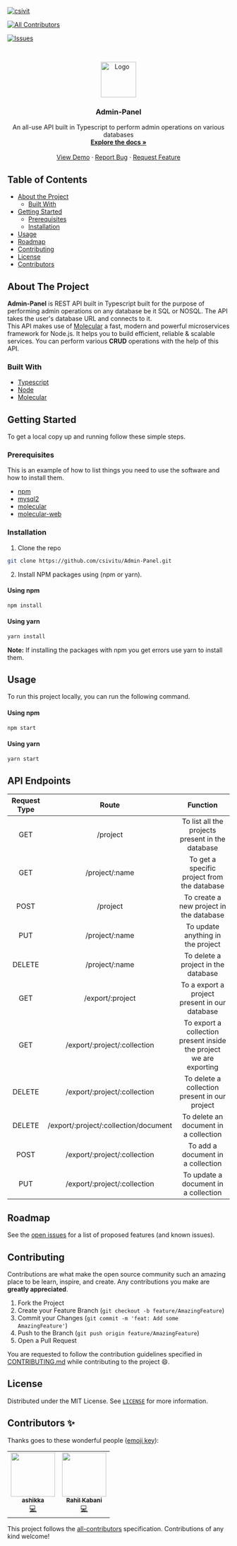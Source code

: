[![csivit][csivitu-shield]][csivitu-url]
<!-- ALL-CONTRIBUTORS-BADGE:START - Do not remove or modify this section -->
[![All Contributors](https://img.shields.io/badge/all_contributors-2-orange.svg?style=flat-square)](#contributors-)
<!-- ALL-CONTRIBUTORS-BADGE:END -->
[![Issues][issues-shield]][issues-url]

<!-- PROJECT LOGO -->
<br />
<p align="center">
  <a href="https://github.com/github_username/repo">
    <img src="https://csivit.com/images/favicon.png" alt="Logo" width="80">
  </a>

  <h3 align="center">Admin-Panel</h3>

  <p align="center">
    An all-use API built in Typescript to perform admin operations on various databases 
    <br />
    <a href="https://github.com/csivitu/repo"><strong>Explore the docs »</strong></a>
    <br />
    <br />
    <a href="https://github.com/csivitu/repo">View Demo</a>
    ·
    <a href="https://github.com/csivitu/repo/issues">Report Bug</a>
    ·
    <a href="https://github.com/csivitu/repo/issues">Request Feature</a>
  </p>
</p>



<!-- TABLE OF CONTENTS -->
## Table of Contents

* [About the Project](#about-the-project)
  * [Built With](#built-with)
* [Getting Started](#getting-started)
  * [Prerequisites](#prerequisites)
  * [Installation](#installation)
* [Usage](#usage)
* [Roadmap](#roadmap)
* [Contributing](#contributing)
* [License](#license)
* [Contributors](#contributors-)



<!-- ABOUT THE PROJECT -->
## About The Project

**Admin-Panel** is REST API built in Typescript built for the purpose of performing admin operations on any database be it SQL or NOSQL. The API takes the user's database URL and connects to it. <br>
This API makes use of [Molecular](https://moleculer.services/docs/0.14/index.html) a fast, modern and powerful microservices framework for Node.js. It helps you to build efficient, reliable & scalable services. You can perform various **CRUD** operations with the help of this API.




### Built With

* [Typescript](https://www.typescriptlang.org/)
* [Node](https://nodejs.org/en/)
* [Molecular](https://moleculer.services/docs/0.14/index.html)



<!-- GETTING STARTED -->
## Getting Started

To get a local copy up and running follow these simple steps.

### Prerequisites

This is an example of how to list things you need to use the software and how to install them.
* [npm](https://www.npmjs.com/)
* [mysql2](https://www.npmjs.com/package/mysql2)
* [molecular](https://www.npmjs.com/package/moleculer)
* [molecular-web](https://www.npmjs.com/package/moleculer-web)



### Installation
 
1. Clone the repo
```sh
git clone https://github.com/csivitu/Admin-Panel.git
```
2. Install NPM packages using (npm or yarn).

#### Using npm
```sh
npm install
```
#### Using yarn

```sh
yarn install
```

**Note:**  If installing the packages with npm you get errors use yarn to install them.

<!-- USAGE EXAMPLES -->
## Usage

To run this project locally, you can run the following command. 

#### Using npm
```sh
npm start
```
#### Using yarn

```sh
yarn start
```

## API Endpoints

|Request Type| Route | Function |
|:-----------:|:------:|:---------:|
| GET| /project | To list all the projects present in the database |
| GET | /project/:name | To get a specific project from the database |
| POST | /project | To create a new project in the database |
|  PUT | /project/:name | To update anything in the project |
| DELETE | /project/:name | To delete a project in the database |
| GET | /export/:project | To a export a project present in our database | 
| GET | /export/:project/:collection | To export a collection present inside the project we are exporting |
| DELETE | /export/:project/:collection | To delete a collection present in our project |
| DELETE | /export/:project/:collection/document | To delete an document in a collection |
| POST | /export/:project/:collection | To add a document in a collection |
| PUT | /export/:project/:collection | To update a document in a collection |



<!-- ROADMAP -->
## Roadmap

See the [open issues](https://github.com/github_username/repo/issues) for a list of proposed features (and known issues).



<!-- CONTRIBUTING -->
## Contributing

Contributions are what make the open source community such an amazing place to be learn, inspire, and create. Any contributions you make are **greatly appreciated**.

1. Fork the Project
2. Create your Feature Branch (`git checkout -b feature/AmazingFeature`)
3. Commit your Changes (`git commit -m 'feat: Add some AmazingFeature'`)
4. Push to the Branch (`git push origin feature/AmazingFeature`)
5. Open a Pull Request

You are requested to follow the contribution guidelines specified in [CONTRIBUTING.md](./CONTRIBUTING.md) while contributing to the project :smile:.

<!-- LICENSE -->
## License

Distributed under the MIT License. See [`LICENSE`](./LICENSE) for more information.




<!-- MARKDOWN LINKS & IMAGES -->
<!-- https://www.markdownguide.org/basic-syntax/#reference-style-links -->
[csivitu-shield]: https://img.shields.io/badge/csivitu-csivitu-blue
[csivitu-url]: https://csivit.com
[issues-shield]: https://img.shields.io/github/issues/othneildrew/Best-README-Template.svg?style=flat-square
[issues-url]: https://github.com/csivitu/repo/issues

## Contributors ✨

Thanks goes to these wonderful people ([emoji key](https://allcontributors.org/docs/en/emoji-key)):

<!-- ALL-CONTRIBUTORS-LIST:START - Do not remove or modify this section -->
<!-- prettier-ignore-start -->
<!-- markdownlint-disable -->
<table>
  <tr>
    <td align="center"><a href="https://github.com/ashikka"><img src="https://avatars1.githubusercontent.com/u/58368421?v=4" width="100px;" alt=""/><br /><sub><b>ashikka</b></sub></a><br /><a href="https://github.com/csivitu/Admin-Panel/commits?author=ashikka" title="Code">💻</a></td>
    <td align="center"><a href="https://alias-rahil.github.io/"><img src="https://avatars2.githubusercontent.com/u/59060219?v=4" width="100px;" alt=""/><br /><sub><b>Rahil Kabani</b></sub></a><br /><a href="https://github.com/csivitu/Admin-Panel/commits?author=alias-rahil" title="Code">💻</a></td>
  </tr>
</table>

<!-- markdownlint-enable -->
<!-- prettier-ignore-end -->
<!-- ALL-CONTRIBUTORS-LIST:END -->

This project follows the [all-contributors](https://github.com/all-contributors/all-contributors) specification. Contributions of any kind welcome!
